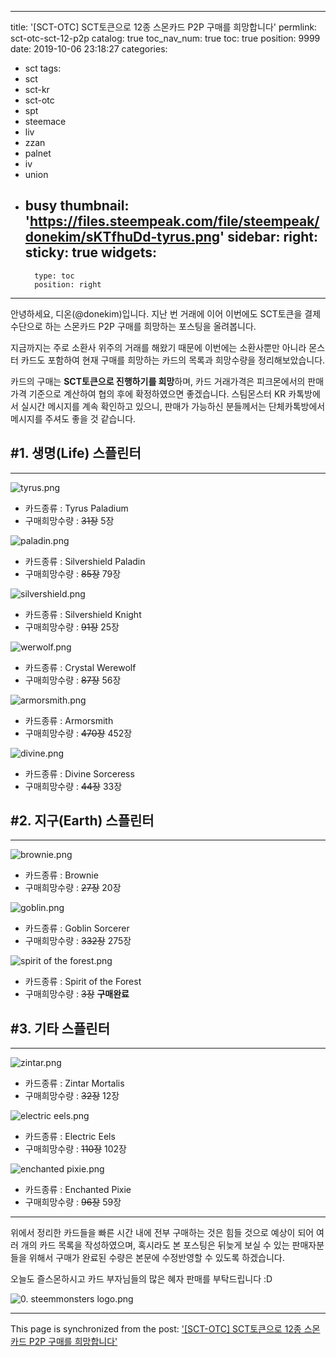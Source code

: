 
---
title: '[SCT-OTC] SCT토큰으로 12종 스몬카드 P2P 구매를 희망합니다'
permlink: sct-otc-sct-12-p2p
catalog: true
toc_nav_num: true
toc: true
position: 9999
date: 2019-10-06 23:18:27
categories:
- sct
tags:
- sct
- sct-kr
- sct-otc
- spt
- steemace
- liv
- zzan
- palnet
- iv
- union
- busy
thumbnail: 'https://files.steempeak.com/file/steempeak/donekim/sKTfhuDd-tyrus.png'
sidebar:
    right:
        sticky: true
widgets:
    -
        type: toc
        position: right
---


안녕하세요, 디온(@donekim)입니다. 지난 번 거래에 이어 이번에도 SCT토큰을 결제수단으로 하는 스몬카드 P2P 구매를 희망하는 포스팅을 올려봅니다. 

지금까지는 주로 소환사 위주의 거래를 해왔기 때문에 이번에는 소환사뿐만 아니라 몬스터 카드도 포함하여 현재 구매를 희망하는 카드의 목록과 희망수량을 정리해보았습니다. 

카드의 구매는 **SCT토큰으로 진행하기를 희망**하며, 카드 거래가격은 피크몬에서의 판매가격 기준으로 계산하여 협의 후에 확정하였으면 좋겠습니다. 스팀몬스터 KR 카톡방에서 실시간 메시지를 계속 확인하고 있으니, 판매가 가능하신 분들께서는 단체카톡방에서 메시지를 주셔도 좋을 것 같습니다. 

## #1. 생명(Life) 스플린터
---

![tyrus.png](https://files.steempeak.com/file/steempeak/donekim/sKTfhuDd-tyrus.png)

- 카드종류 : Tyrus Paladium
- 구매희망수량 : ~~31장~~ 5장

![paladin.png](https://files.steempeak.com/file/steempeak/donekim/KKXjUcBU-paladin.png)

- 카드종류 : Silvershield Paladin
- 구매희망수량 : ~~85장~~ 79장

![silvershield.png](https://files.steempeak.com/file/steempeak/donekim/cel9sW8v-silvershield.png)

- 카드종류 : Silvershield Knight
- 구매희망수량 : ~~91장~~ 25장

![werwolf.png](https://files.steempeak.com/file/steempeak/donekim/zWdZIt8K-werwolf.png)

- 카드종류 : Crystal Werewolf
- 구매희망수량 : ~~87장~~ 56장

![armorsmith.png](https://files.steempeak.com/file/steempeak/donekim/1Ey4VMZe-armorsmith.png)

- 카드종류 : Armorsmith
- 구매희망수량 : ~~470장~~ 452장

![divine.png](https://files.steempeak.com/file/steempeak/donekim/SvSEUm1q-divine.png)

- 카드종류 : Divine Sorceress
- 구매희망수량 : ~~44장~~ 33장

## #2. 지구(Earth) 스플린터
---
![brownie.png](https://files.steempeak.com/file/steempeak/donekim/33C8g13A-brownie.png)

- 카드종류 : Brownie
- 구매희망수량 : ~~27장~~ 20장

![goblin.png](https://files.steempeak.com/file/steempeak/donekim/nDQeIX6w-goblin.png)

- 카드종류 : Goblin Sorcerer
- 구매희망수량 : ~~332장~~ 275장

![spirit of the forest.png](https://files.steempeak.com/file/steempeak/donekim/BM0TzmpM-spirit20of20the20forest.png)

- 카드종류 : Spirit of the Forest
- 구매희망수량 : ~~3장~~ **구매완료**

## #3. 기타 스플린터
---
![zintar.png](https://files.steempeak.com/file/steempeak/donekim/j9PQG0oT-zintar.png)

- 카드종류 : Zintar Mortalis
- 구매희망수량 : ~~32장~~ 12장

![electric eels.png](https://files.steempeak.com/file/steempeak/donekim/NylCRpFx-electric20eels.png)

- 카드종류 : Electric Eels
- 구매희망수량 : ~~110장~~ 102장

![enchanted pixie.png](https://files.steempeak.com/file/steempeak/donekim/LSHmiY5I-enchanted20pixie.png)

- 카드종류 : Enchanted Pixie
- 구매희망수량 : ~~96장~~ 59장

---

위에서 정리한 카드들을 빠른 시간 내에 전부 구매하는 것은 힘들 것으로 예상이 되어 여러 개의 카드 목록을 작성하였으며, 혹시라도 본 포스팅은 뒤늦게 보실 수 있는 판매자분들을 위해서 구매가 완료된 수량은 본문에 수정반영할 수 있도록 하겠습니다. 

오늘도 즐스몬하시고 카드 부자님들의 많은 혜자 판매를 부탁드립니다 :D

![0. steemmonsters logo.png](https://files.steempeak.com/file/steempeak/donekim/juYML3SV-0.20steemmonsters20logo.png)

- - -

This page is synchronized from the post: ['[SCT-OTC] SCT토큰으로 12종 스몬카드 P2P 구매를 희망합니다'](https://steemit.com/@donekim/sct-otc-sct-12-p2p)
